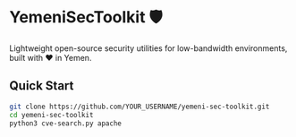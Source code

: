 # YemeniSecToolkit 🛡️

Lightweight open-source security utilities for low-bandwidth environments, built with ❤️ in Yemen.

## Quick Start
```bash
git clone https://github.com/YOUR_USERNAME/yemeni-sec-toolkit.git
cd yemeni-sec-toolkit
python3 cve-search.py apache

